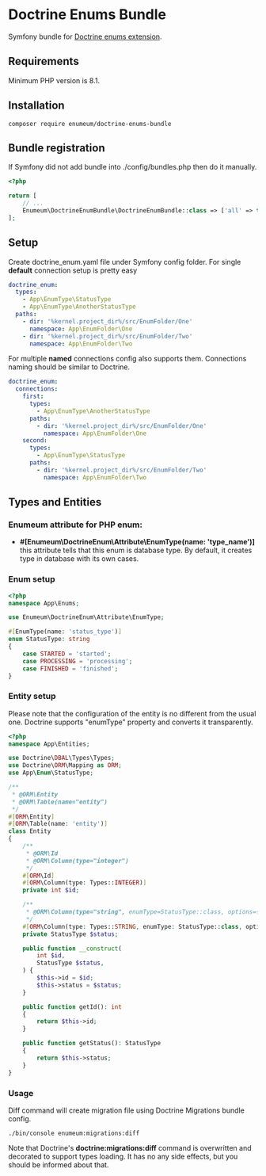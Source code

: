 # Doctrine Enums Bundle
Symfony bundle for [Doctrine enums extension](https://github.com/enumeum/doctrine_enums).


## Requirements
Minimum PHP version is 8.1.


## Installation
    composer require enumeum/doctrine-enums-bundle

## Bundle registration
If Symfony did not add bundle into ./config/bundles.php then do it manually.

```php
<?php

return [
    // ...
    Enumeum\DoctrineEnumBundle\DoctrineEnumBundle::class => ['all' => true],
];
```

## Setup
Create doctrine_enum.yaml file under Symfony config folder.
For single **default** connection setup is pretty easy
```yaml
doctrine_enum:
  types:
    - App\EnumType\StatusType
    - App\EnumType\AnotherStatusType
  paths:
    - dir: '%kernel.project_dir%/src/EnumFolder/One'
      namespace: App\EnumFolder\One
    - dir: '%kernel.project_dir%/src/EnumFolder/Two'
      namespace: App\EnumFolder\Two
```

For multiple **named** connections config also supports them. Connections naming should be similar to Doctrine.
```yaml
doctrine_enum:
  connections:
    first:
      types:
        - App\EnumType\AnotherStatusType
      paths:
        - dir: '%kernel.project_dir%/src/EnumFolder/One'
          namespace: App\EnumFolder\One
    second:
      types:
        - App\EnumType\StatusType
      paths:
        - dir: '%kernel.project_dir%/src/EnumFolder/Two'
          namespace: App\EnumFolder\Two
```

## Types and Entities
### Enumeum attribute for PHP enum:
- **#[Enumeum\DoctrineEnum\Attribute\EnumType(name: 'type_name')]** this attribute tells that this enum is database type.
  By default, it creates type in database with its own cases.

### Enum setup

```php
<?php
namespace App\Enums;

use Enumeum\DoctrineEnum\Attribute\EnumType;

#[EnumType(name: 'status_type')]
enum StatusType: string
{
    case STARTED = 'started';
    case PROCESSING = 'processing';
    case FINISHED = 'finished';
}
```

### Entity setup
Please note that the configuration of the entity is no different from the usual one. Doctrine supports "enumType" property and converts it transparently.
```php
<?php
namespace App\Entities;

use Doctrine\DBAL\Types\Types;
use Doctrine\ORM\Mapping as ORM;
use App\Enum\StatusType;

/**
 * @ORM\Entity
 * @ORM\Table(name="entity")
 */
#[ORM\Entity]
#[ORM\Table(name: 'entity')]
class Entity
{
    /**
     * @ORM\Id
     * @ORM\Column(type="integer")
     */
    #[ORM\Id]
    #[ORM\Column(type: Types::INTEGER)]
    private int $id;

    /**
     * @ORM\Column(type="string", enumType=StatusType::class, options={"comment":"Comment"})
     */
    #[ORM\Column(type: Types::STRING, enumType: StatusType::class, options: ['comment' => 'Comment'])]
    private StatusType $status;

    public function __construct(
        int $id,
        StatusType $status,
    ) {
        $this->id = $id;
        $this->status = $status;
    }

    public function getId(): int
    {
        return $this->id;
    }

    public function getStatus(): StatusType
    {
        return $this->status;
    }
}
```

### Usage
Diff command will create migration file using Doctrine Migrations bundle config.

    ./bin/console enumeum:migrations:diff

Note that Doctrine's **doctrine:migrations:diff** command is overwritten and decorated to support types loading.
It has no any side effects, but you should be informed about that. 
